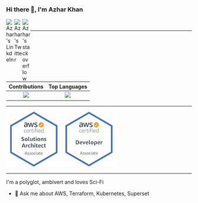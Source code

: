 ### Hi there 👋, I'm Azhar Khan

<!--
**azhar22k/azhar22k** is a ✨ _special_ ✨ repository because its `README.md` (this file) appears on your GitHub profile.

Here are some ideas to get you started:

- 🔭 I’m currently working on AWS, Terraform
- 🌱 I’m currently learning ...
- 👯 I’m looking to collaborate on ...
- 🤔 I’m looking for help with ...
- 💬 Ask me about ...
- 📫 How to reach me: ...
- 😄 Pronouns: ...
- ⚡ Fun fact: ...
-->
<a href="https://www.linkedin.com/in/azhar22k/" target="_blank">
  <img align="left" alt="Azhar's LinkdeIn" width="22px" src="https://cdn.jsdelivr.net/npm/simple-icons@v3/icons/linkedin.svg" />
</a>
<a href="https://twitter.com/azhar22k/" target="_blank">
  <img align="left" alt="Azhar's Twitter" width="22px" src="https://cdn.jsdelivr.net/npm/simple-icons@v3/icons/twitter.svg" />
</a>
<a href="https://stackoverflow.com/users/6426237/azhar22kb" target="_blank">
  <img align="left" alt="Azhar's stackoverflow" width="22px" src="https://cdn.jsdelivr.net/npm/simple-icons@v3/icons/stackoverflow.svg" />
</a>

<br>
<hr>

Contributions             |  Top Languages
:-------------------------:|:-------------------------:
![](https://github-readme-stats.vercel.app/api?username=azhar22k&show_icons=true&count_private=true&bg_color=30,e96443,904e95&title_color=fff&text_color=fff)  |  ![](https://github-readme-stats.vercel.app/api/top-langs/?username=azhar22k&layout=compact&bg_color=30,e96443,904e95&title_color=fff&text_color=fff)
<hr>
<a href="https://www.youracclaim.com/badges/35d0e149-1a64-454b-b800-ce45435dc418/public_url" target="_blank">
  <img align="left" alt="Solutions Architect Associate " src="aws-certified-solutions-architect-associate%20(2).png" />
</a>
<a href="https://www.youracclaim.com/badges/4bcbaa97-1fe9-432b-bb1f-378ff7e338a6/public_url" target="_blank">
  <img alt="Developer Associate" src="aws-certified-developer-associate%20(2).png" />
</a>

<hr>
I'm a polyglot, ambivert and loves Sci-Fi

- 💬 Ask me about AWS, Terraform, Kubernetes, Superset
